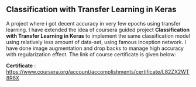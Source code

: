 ## Classification with Transfer Learning in Keras

A project where i got decent accuracy in very few epochs using transfer learning. I have extended the idea of coursera guided project **Classification with Transfer Learning in Keras** to implement the same classification model using relatively less amount of data-set, using famous inception network. I have done image augmentation and drop backs to manage high accuracy with regularization effect. The link of course certificate is given below:


**Certificate** : https://www.coursera.org/account/accomplishments/certificate/L82ZX2WT8R6X
